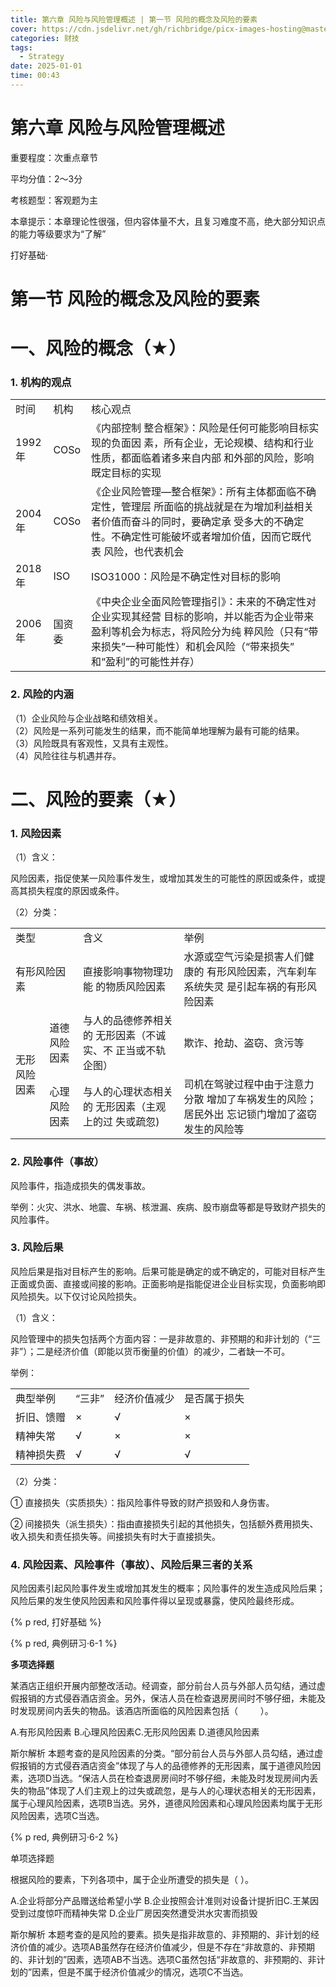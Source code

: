 ```yaml
---
title: 第六章 风险与风险管理概述 | 第一节 风险的概念及风险的要素
cover: https://cdn.jsdelivr.net/gh/richbridge/picx-images-hosting@master/thumbnail/CPA-战略.jpg
categories: 财技
tags:
  - Strategy
date: 2025-01-01 
time: 00:43
---
```


# 第六章 风险与风险管理概述  

重要程度：次重点章节  

平均分值：2～3分  

考核题型：客观题为主  

本章提示：本章理论性很强，但内容体量不大，且复习难度不高，绝大部分知识点的能力等级要求为“了解”  

打好基础·  

# 第一节 风险的概念及风险的要素  

# 一、风险的概念（★）  

### 1. 机构的观点  

<html><body><table><tr><td>时间</td><td>机构</td><td>核心观点</td></tr><tr><td>1992年</td><td>COSo</td><td>《内部控制 整合框架》：风险是任何可能影响目标实现的负面因 素，所有企业，无论规模、结构和行业性质，都面临着诸多来自内部 和外部的风险，影响既定目标的实现</td></tr><tr><td>2004年</td><td>COSo</td><td>《企业风险管理—整合框架》：所有主体都面临不确定性，管理层 所面临的挑战就是在为增加利益相关者价值而奋斗的同时，要确定承 受多大的不确定性。不确定性可能破坏或者增加价值，因而它既代表 风险，也代表机会</td></tr><tr><td>2018年</td><td>ISO</td><td>ISO31000：风险是不确定性对目标的影响</td></tr><tr><td>2006年</td><td>国资委</td><td>《中央企业全面风险管理指引》：未来的不确定性对企业实现其经营 目标的影响，并以能否为企业带来盈利等机会为标志，将风险分为纯 粹风险（只有“带来损失”一种可能性）和机会风险（“带来损失” 和“盈利”的可能性并存）</td></tr></table></body></html>  

### 2. 风险的内涵  

（1）企业风险与企业战略和绩效相关。  
（2）风险是一系列可能发生的结果，而不能简单地理解为最有可能的结果。  
（3）风险既具有客观性，又具有主观性。  
（4）风险往往与机遇并存。  

# 二、风险的要素（★）  

### 1. 风险因素  

（1）含义：  

风险因素，指促使某一风险事件发生，或增加其发生的可能性的原因或条件，或提高其损失程度的原因或条件。  


（2）分类：  


<html><body><table><tr><td colspan="2">类型</td><td>含义</td><td>举例</td></tr><tr><td colspan="2">有形风险因素</td><td>直接影响事物物理功能 的物质风险因素</td><td>水源或空气污染是损害人们健康的 有形风险因素，汽车刹车系统失灵 是引起车祸的有形风险因素</td></tr><tr><td rowspan="2">无形风险 因素</td><td>道德风险因素</td><td>与人的品德修养相关的 无形因素（不诚实、不 正当或不轨企图）</td><td>欺诈、抢劫、盗窃、贪污等</td></tr><tr><td>心理风险因素</td><td>与人的心理状态相关的 无形因素（主观上的过 失或疏忽)</td><td>司机在驾驶过程中由于注意力分散 增加了车祸发生的风险；居民外出 忘记锁门增加了盗窃发生的风险等</td></tr></table></body></html>  

### 2. 风险事件（事故）  

风险事件，指造成损失的偶发事故。  

举例：火灾、洪水、地震、车祸、核泄漏、疾病、股市崩盘等都是导致财产损失的风险事件。  

### 3. 风险后果  

风险后果是指对目标产生的影响。后果可能是确定的或不确定的，可能对目标产生正面或负面、直接或间接的影响。正面影响是指能促进企业目标实现，负面影响即风险损失。以下仅讨论风险损失。  

（1）含义：  

风险管理中的损失包括两个方面内容：一是非故意的、非预期的和非计划的（“三非”）；二是经济价值（即能以货币衡量的价值）的减少，二者缺一不可。  

举例：  

<html><body><table><tr><td>典型举例</td><td>“三非”</td><td>经济价值减少</td><td>是否属于损失</td></tr><tr><td>折旧、馈赠</td><td>×</td><td>√</td><td>×</td></tr><tr><td>精神失常</td><td>√</td><td>×</td><td>×</td></tr><tr><td>精神损失费</td><td>√</td><td>√</td><td>√</td></tr></table></body></html>  

（2）分类：  

① 直接损失（实质损失）：指风险事件导致的财产损毁和人身伤害。  

② 间接损失（派生损失）：指由直接损失引起的其他损失，包括额外费用损失、收入损失和责任损失等。间接损失有时大于直接损失。  

### 4. 风险因素、风险事件（事故）、风险后果三者的关系  

风险因素引起风险事件发生或增加其发生的概率；风险事件的发生造成风险后果；风险后果的发生使风险因素和风险事件得以呈现或暴露，使风险最终形成。  


{% p red, 打好基础 %}

{% p red, 典例研习·6-1 %}  

**多项选择题**

某酒店正组织开展内部整改活动。经调查，部分前台人员与外部人员勾结，通过虚假报销的方式侵吞酒店资金。另外，保洁人员在检查退房房间时不够仔细，未能及时发现房间内丢失的物品。该酒店所面临的风险因素包括（    ）。  

A.有形风险因素 B.心理风险因素C.无形风险因素 D.道德风险因素  

斯尔解析 本题考查的是风险因素的分类。“部分前台人员与外部人员勾结，通过虚假报销的方式侵吞酒店资金”体现了与人的品德修养的无形因素，属于道德风险因素，选项D当选。“保洁人员在检查退房房间时不够仔细，未能及时发现房间内丢失的物品”体现了人们主观上的过失或疏忽，是与人的心理状态相关的无形因素，属于心理风险因素，选项B当选。另外，道德风险因素和心理风险因素均属于无形风险因素，选项C当选。  

{% p red, 典例研习·6-2 %}  

单项选择题  

根据风险的要素，下列各项中，属于企业所遭受的损失是（ ）。  

A.企业将部分产品赠送给希望小学 B.企业按照会计准则对设备计提折旧C.王某因受到过度惊吓而精神失常 D.企业厂房因突然遭受洪水灾害而损毁  

斯尔解析 本题考查的是风险的要素。损失是指非故意的、非预期的、非计划的经济价值的减少。选项AB虽然存在经济价值减少，但是不存在“非故意的、非预期的、非计划的”因素，选项AB不当选。选项C虽然包括“非故意的、非预期的、非计划的”因素，但是不属于经济价值减少的情况，选项C不当选。  